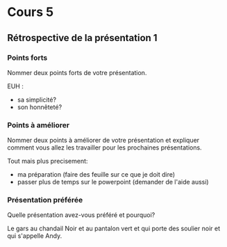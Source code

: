 # Cours 5
## Rétrospective de la présentation 1

### Points forts
Nommer deux points forts de votre présentation.

EUH :
* sa simplicité?
* son honnêteté?

### Points à améliorer
Nommer deux points à améliorer de votre présentation et expliquer comment vous allez les travailler pour les prochaines présentations. 

Tout mais plus precisement:
* ma préparation (faire des feuille sur ce que je doit dire)
* passer plus de temps sur le powerpoint (demander de l'aide aussi)

### Présentation préférée
Quelle présentation avez-vous préféré et pourquoi? 

Le gars au chandail Noir et au pantalon vert et qui porte des soulier noir et qui s'appelle Andy. 
